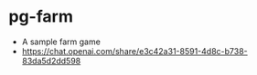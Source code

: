 # pg-farm

- A sample farm game
- https://chat.openai.com/share/e3c42a31-8591-4d8c-b738-83da5d2dd598
